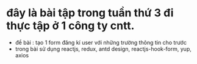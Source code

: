 # đây là bài tập trong tuần thứ 3 đi thực tập ở 1 công ty cntt.

- đề bài : tạo 1 form đăng kí user với những trường thông tin cho trước
- trong bài sử dụng reactjs, redux, antd design, reactjs-hook-form, yup, axios




